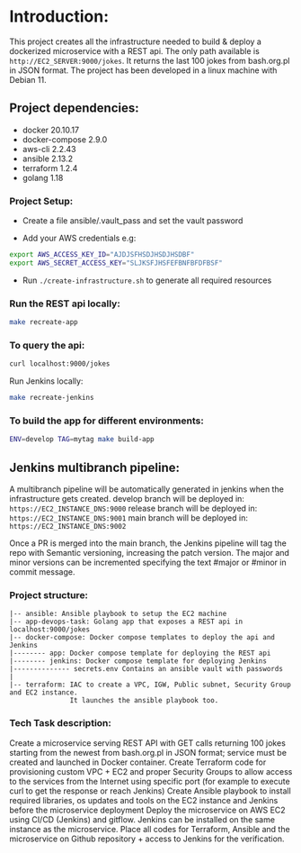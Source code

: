  # Introduction:
This project creates all the infrastructure needed to build & deploy a dockerized microservice with a REST api. The only path available is `http://EC2_SERVER:9000/jokes`. It returns the last 100 jokes from bash.org.pl in JSON format.
The project has been developed in a linux machine with Debian 11.
## Project dependencies:
- docker 20.10.17
- docker-compose 2.9.0
- aws-cli 2.2.43
- ansible 2.13.2
- terraform 1.2.4
- golang 1.18

### Project Setup:
- Create a file ansible/.vault_pass and set the vault password

- Add your AWS credentials e.g:
``` sh
export AWS_ACCESS_KEY_ID="AJDJSFHSDJHSDJHSDBF"
export AWS_SECRET_ACCESS_KEY="SLJKSFJHSFEFBNFBFDFBSF"
``` 
- Run `./create-infrastructure.sh` to generate all required resources

### Run the REST api locally:
```sh
make recreate-app
```
### To query the api:
```sh
curl localhost:9000/jokes
```

Run Jenkins locally:
```sh
make recreate-jenkins
```

### To build the app for different environments:
```sh
ENV=develop TAG=mytag make build-app
```

## Jenkins multibranch pipeline:
A multibranch pipeline will be automatically generated in jenkins when the infrastructure gets created.
develop branch will be deployed in: 
`https://EC2_INSTANCE_DNS:9000`
release branch will be deployed in:
`https://EC2_INSTANCE_DNS:9001`
main branch will be deployed in:
`https://EC2_INSTANCE_DNS:9002`

Once a PR is merged into the main branch, the Jenkins pipeline will tag the repo with Semantic versioning, increasing the patch version. The major and minor versions can be incremented specifying the text #major or #minor in commit message. 

### Project structure:
```
|-- ansible: Ansible playbook to setup the EC2 machine
|-- app-devops-task: Golang app that exposes a REST api in localhost:9000/jokes
|-- docker-compose: Docker compose templates to deploy the api and Jenkins
|-------- app: Docker compose template for deploying the REST api
|-------- jenkins: Docker compose template for deploying Jenkins
|-------------- secrets.env Contains an ansible vault with passwords
|
|-- terraform: IAC to create a VPC, IGW, Public subnet, Security Group and EC2 instance. 
               It launches the ansible playbook too. 
```

### Tech Task description:
Create a microservice serving REST API with GET calls returning 100
jokes starting from the newest from bash.org.pl in JSON format;
service must be created and launched in Docker container.
Create Terraform code for provisioning custom VPC + EC2 and proper
Security Groups to allow access to the services from the Internet
using specific port (for example to execute curl to get the response
or reach Jenkins)
Create Ansible playbook to install required libraries, os updates and
tools on the EC2 instance and Jenkins before the microservice
deployment
Deploy the microservice on AWS EC2 using CI/CD (Jenkins) and gitflow.
Jenkins can be installed on the same instance as the microservice.
Place all codes for Terraform, Ansible and the microservice on Github
repository + access to Jenkins for the verification.